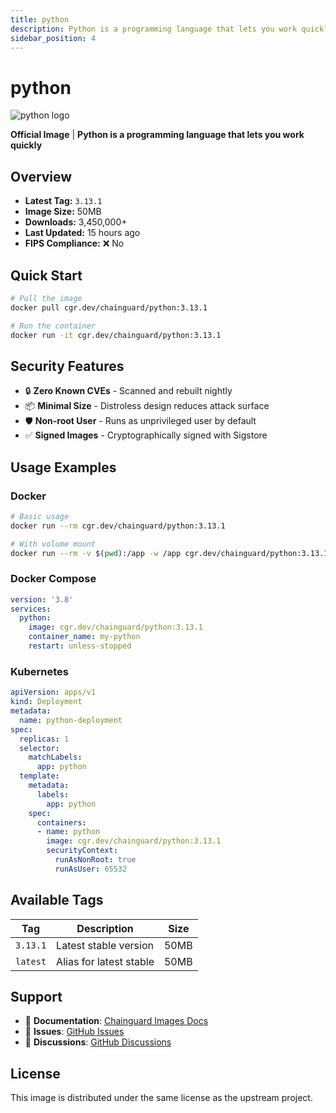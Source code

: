```yaml
---
title: python
description: Python is a programming language that lets you work quickly
sidebar_position: 4
---
```


# python

![python logo](https://cdn.jsdelivr.net/gh/devicons/devicon/icons/python/python-original.svg)

**Official Image** | **Python is a programming language that lets you work quickly**

## Overview

- **Latest Tag:** `3.13.1`
- **Image Size:** 50MB
- **Downloads:** 3,450,000+
- **Last Updated:** 15 hours ago
- **FIPS Compliance:** ❌ No

## Quick Start

```bash
# Pull the image
docker pull cgr.dev/chainguard/python:3.13.1

# Run the container
docker run -it cgr.dev/chainguard/python:3.13.1
```

## Security Features

- 🔒 **Zero Known CVEs** - Scanned and rebuilt nightly
- 📦 **Minimal Size** - Distroless design reduces attack surface
- 🛡️ **Non-root User** - Runs as unprivileged user by default
- ✅ **Signed Images** - Cryptographically signed with Sigstore

## Usage Examples

### Docker

```bash
# Basic usage
docker run --rm cgr.dev/chainguard/python:3.13.1

# With volume mount
docker run --rm -v $(pwd):/app -w /app cgr.dev/chainguard/python:3.13.1
```

### Docker Compose

```yaml
version: '3.8'
services:
  python:
    image: cgr.dev/chainguard/python:3.13.1
    container_name: my-python
    restart: unless-stopped
```

### Kubernetes

```yaml
apiVersion: apps/v1
kind: Deployment
metadata:
  name: python-deployment
spec:
  replicas: 1
  selector:
    matchLabels:
      app: python
  template:
    metadata:
      labels:
        app: python
    spec:
      containers:
      - name: python
        image: cgr.dev/chainguard/python:3.13.1
        securityContext:
          runAsNonRoot: true
          runAsUser: 65532
```

## Available Tags

| Tag | Description | Size |
|-----|-------------|------|
| `3.13.1` | Latest stable version | 50MB |
| `latest` | Alias for latest stable | 50MB |

## Support

- 📖 **Documentation**: [Chainguard Images Docs](/)
- 🐛 **Issues**: [GitHub Issues](https://github.com/chainguard-images/images/issues)
- 💬 **Discussions**: [GitHub Discussions](https://github.com/chainguard-images/images/discussions)

## License

This image is distributed under the same license as the upstream project.
